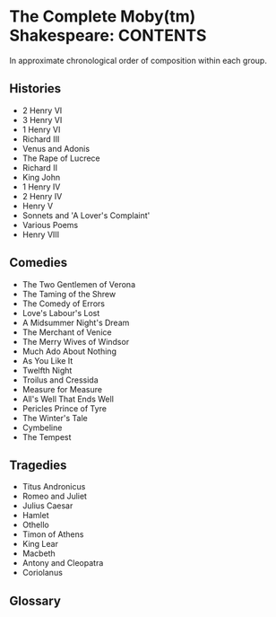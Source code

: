 # The Complete Moby(tm) Shakespeare: CONTENTS
In approximate chronological order of composition within each group.

## Histories
- 2 Henry VI
- 3 Henry VI
- 1 Henry VI
- Richard III
- Venus and Adonis
- The Rape of Lucrece
- Richard II
- King John
 - 1 Henry IV
- 2 Henry IV
- Henry V
- Sonnets and 'A Lover's Complaint'
- Various Poems
- Henry VIII

## Comedies
- The Two Gentlemen of Verona
- The Taming of the Shrew
- The Comedy of Errors
- Love's Labour's Lost
- A Midsummer Night's Dream
- The Merchant of Venice
- The Merry Wives of Windsor
- Much Ado About Nothing
- As You Like It
- Twelfth Night
- Troilus and Cressida
- Measure for Measure
- All's Well That Ends Well
- Pericles Prince of Tyre
- The Winter's Tale
- Cymbeline
- The Tempest

## Tragedies
- Titus Andronicus
- Romeo and Juliet
- Julius Caesar
- Hamlet
- Othello
- Timon of Athens
- King Lear
- Macbeth
- Antony and Cleopatra
- Coriolanus

## Glossary
